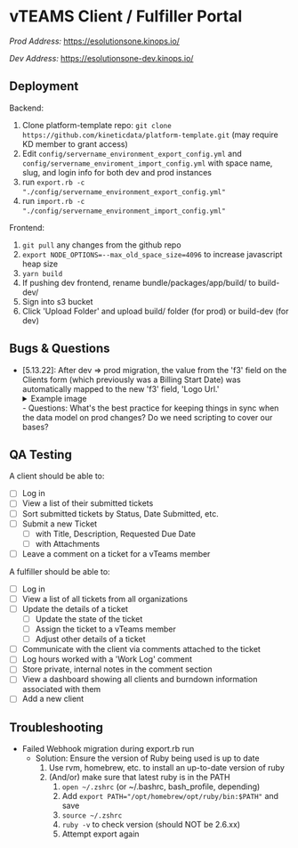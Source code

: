# vTEAMS Client / Fulfiller Portal

*Prod Address:* https://esolutionsone.kinops.io/

*Dev Address:* https://esolutionsone-dev.kinops.io/

## Deployment
  Backend:
  1. Clone platform-template repo: `git clone https://github.com/kineticdata/platform-template.git` (may require KD member to grant access)
  2. Edit `config/servername_environment_export_config.yml` and `config/servername_enviroment_import_config.yml` with space name, slug, and login info for both dev and prod instances
  3. run `export.rb -c "./config/servername_environment_export_config.yml"`
  4. run `import.rb -c "./config/servername_environment_import_config.yml"`

  Frontend:
  1. `git pull` any changes from the github repo
  3. `export NODE_OPTIONS=--max_old_space_size=4096` to increase javascript heap size
  2. `yarn build`
  3. If pushing dev frontend, rename bundle/packages/app/build/ to build-dev/
  4. Sign into s3 bucket
  5. Click 'Upload Folder' and upload build/ folder (for prod) or build-dev (for dev)

## Bugs & Questions

 - [5.13.22]: After dev => prod migration, the value from the 'f3' field on the Clients form (which previously was a Billing Start Date) was automatically mapped to the new 'f3' field, 'Logo Url.'
    <details>
      <summary>Example image</summary>
      <img src='./images/bug_screen_001.png' height='300px' />
    </details>
    - Questions: What's the best practice for keeping things in sync when the data model on prod changes? Do we need scripting to cover our bases?
 
 
## QA Testing

A client should be able to:

- [ ] Log in
- [ ] View a list of their submitted tickets
- [ ] Sort submitted tickets by Status, Date Submitted, etc.
- [ ] Submit a new Ticket
  - [ ] with Title, Description, Requested Due Date
  - [ ] with Attachments
- [ ] Leave a comment on a ticket for a vTeams member

A fulfiller should be able to:

- [ ] Log in
- [ ] View a list of all tickets from all organizations
- [ ] Update the details of a ticket
  - [ ] Update the state of the ticket
  - [ ] Assign the ticket to a vTeams member
  - [ ] Adjust other details of a ticket
- [ ] Communicate with the client via comments attached to the ticket
- [ ] Log hours worked with a 'Work Log' comment
- [ ] Store private, internal notes in the comment section
- [ ] View a dashboard showing all clients and burndown information associated with them
- [ ] Add a new client

## Troubleshooting

- Failed Webhook migration during export.rb run
  - Solution: Ensure the version of Ruby being used is up to date
    1. Use rvm, homebrew, etc. to install an up-to-date version of ruby
    2. (And/or) make sure that latest ruby is in the PATH
        1. `open ~/.zshrc` (or ~/.bashrc, bash_profile, depending)
        2. Add `export PATH="/opt/homebrew/opt/ruby/bin:$PATH"` and save
        3. `source ~/.zshrc`
        4. `ruby -v` to check version (should NOT be 2.6.xx)
        5. Attempt export again
